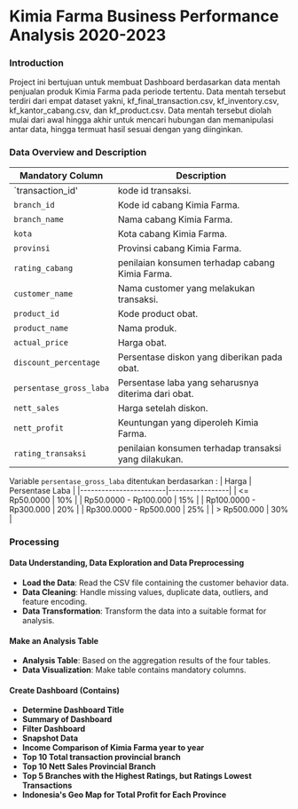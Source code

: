# Kimia Farma Business Performance Analysis 2020-2023

### Introduction
Project ini bertujuan untuk membuat Dashboard berdasarkan data mentah penjualan produk Kimia Farma pada periode tertentu. 
Data mentah tersebut terdiri dari empat dataset yakni, kf_final_transaction.csv, kf_inventory.csv, kf_kantor_cabang.csv, dan kf_product.csv.
Data mentah tersebut diolah mulai dari awal hingga akhir untuk mencari hubungan dan memanipulasi antar data, hingga termuat hasil sesuai dengan yang diinginkan. 

### Data Overview and Description
| Mandatory Column        | Description                                                            |
|-------------------------|------------------------------------------------------------------------|
| `transaction_id'        | kode id transaksi.                                                     |
| `branch_id`             | Kode id cabang Kimia Farma.                                            |
| `branch_name`           | Nama cabang Kimia Farma.                                               |
| `kota`                  | Kota cabang Kimia Farma.                                               |
| `provinsi`              | Provinsi cabang Kimia Farma.                                           |
| `rating_cabang`         | penilaian konsumen terhadap cabang Kimia Farma.                        |
| `customer_name`         | Nama customer yang melakukan transaksi.                                |
| `product_id`            | Kode product obat.                                                     |
| `product_name`          | Nama produk.                                                           |
| `actual_price`          | Harga obat.                                                            |
| `discount_percentage`   | Persentase diskon yang diberikan pada obat.                            |
| `persentase_gross_laba` | Persentase laba yang seharusnya diterima dari obat.                    |
| `nett_sales`            | Harga setelah diskon.                                                  |
| `nett_profit`           | Keuntungan yang diperoleh Kimia Farma.                                 |
| `rating_transaksi`      | penilaian konsumen terhadap transaksi yang dilakukan.                  |

Variable `persentase_gross_laba` ditentukan berdasarkan :
| Harga                  | Persentase Laba |
|------------------------|-----------------|
| <= Rp50.0000           | 10%             |
| Rp50.0000 - Rp100.000  | 15%             |
| Rp100.0000 - Rp300.000 | 20%             |
| Rp300.0000 - Rp500.000 | 25%             |
| > Rp500.000            | 30%             |

### Processing

#### Data Understanding, Data Exploration and Data Preprocessing
- **Load the Data**: Read the CSV file containing the customer behavior data.
- **Data Cleaning**: Handle missing values, duplicate data, outliers, and feature encoding.
- **Data Transformation**: Transform the data into a suitable format for analysis.

#### Make an Analysis Table
- **Analysis Table**: Based on the aggregation results of the four tables.
- **Data Visualization**: Make table contains mandatory columns.

#### Create Dashboard (Contains)
- **Determine Dashboard Title**
- **Summary of Dashboard**
- **Filter Dashboard**
- **Snapshot Data**
- **Income Comparison of Kimia Farma year to year**
- **Top 10 Total transaction provincial branch**
- **Top 10 Nett Sales Provincial Branch**
- **Top 5 Branches with the Highest Ratings, but Ratings Lowest Transactions**
- **Indonesia's Geo Map for Total Profit for Each Province**
